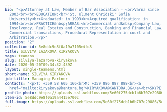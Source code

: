 ```yaml
---
bio: "<p>Attorney at Law, Member of Bar Association - <br>Varna since
  2003<br><br>EDUCATION:<br>'St. Kliment Ohridski' Sofia
  University<br>Graduated: in 1993<br>Acquired qualification: in
  1994<br><br>PRACTICE&nbsp;AREAS:<br>Commercial and&nbsp;Company Law,
  Insolvency, Real Estates and Construction, Banking and Financial Law,
  Commercial transactions, Procedural Representation in court and
  Arbitration.</p>"
position: "2"
collection-id: 5e8ddc9e8f0a19a7105e6fd8
title: SILVIYA LAZAROVA KIRYAKOVA
tags: teamens
slug: silviya-lazarova-kiryakova
date: 2020-05-20T09:34:32.439Z
layout: single-teamens.html
short-name: SILVIYA KIRYAKOVA
job-tittle: Managing Partner
contacts: '<p>T: +359 58 605 166<br>M: +359 886 887 888<br><a
  href="mailto:kiryakova@kantora.bg">KIRYAKOVA@KANTORA.BG</a><br>SKYPE:&nbsp;ADVOKAT_SILVIYA_KIRYAKOVA</p>'
profile-photo: https://uploads-ssl.webflow.com/5e60f275dcb1b6b707e29886/5e60f2ed1965c111f291c40f_5e52e2ad16879c411ac75cd6_5ca3920650cb2ea32021f18c_Kiryakova_Small.jpeg
item-id: 5e8ddc9e8f0a19a4415e700c
full-image: https://uploads-ssl.webflow.com/5e60f275dcb1b6b707e29886/5e60f2ed1965c11f9091c410_5e52e2ad16879c567ec75cd5_5ca39210af774a68552a1ee0_Kiryakova.jpeg
---
```

